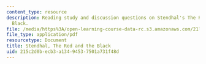 ```yaml
---
content_type: resource
description: Reading study and discussion questions on Stendhal's The Red and the
  Black.
file: /media/https%3A/open-learning-course-data-rc.s3.amazonaws.com/21l-472-major-european-novels-fall-2008/215c2d0becb3a13494537501a731f48d_stendhal.pdf
file_type: application/pdf
resourcetype: Document
title: Stendhal, The Red and the Black
uid: 215c2d0b-ecb3-a134-9453-7501a731f48d
---
```

